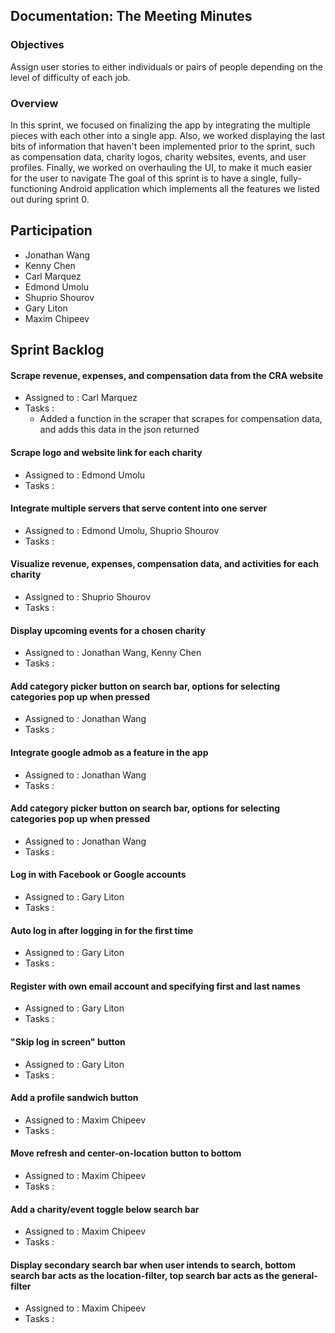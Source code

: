 ## Documentation: The Meeting Minutes

### Objectives

Assign user stories to either individuals or pairs of people depending on the level of difficulty of each job. 

### Overview

In this sprint, we focused on finalizing the app by integrating the multiple pieces with each other into a single app. Also, we worked displaying the last bits of information that haven't been implemented prior to the sprint, such as compensation data, charity logos, charity websites, events, and user profiles. Finally, we worked on overhauling the UI, to make it much easier for the user to navigate The goal of this sprint is to have a single, fully-functioning Android application which implements all the features we listed out during sprint 0.

## Participation
- Jonathan Wang 
- Kenny Chen 
- Carl Marquez 
- Edmond Umolu 
- Shuprio Shourov
- Gary Liton 
- Maxim Chipeev

## Sprint Backlog

#### Scrape revenue, expenses, and compensation data from the CRA website
- Assigned to : Carl Marquez
- Tasks :
  - Added a function in the scraper that scrapes for compensation data, and adds this data in the json returned
#### Scrape logo and website link for each charity
- Assigned to : Edmond Umolu
- Tasks :
#### Integrate multiple servers that serve content into one server
- Assigned to : Edmond Umolu, Shuprio Shourov
- Tasks :
#### Visualize revenue, expenses, compensation data, and activities for each charity
- Assigned to : Shuprio Shourov
- Tasks :
#### Display upcoming events for a chosen charity
- Assigned to : Jonathan Wang, Kenny Chen
- Tasks :
#### Add category picker button on search bar, options for selecting categories pop up when pressed
- Assigned to : Jonathan Wang
- Tasks :
#### Integrate google admob as a feature in the app 
- Assigned to : Jonathan Wang
- Tasks :
#### Add category picker button on search bar, options for selecting categories pop up when pressed
- Assigned to : Jonathan Wang
- Tasks :
#### Log in with Facebook or Google accounts
- Assigned to : Gary Liton
- Tasks :
#### Auto log in after logging in for the first time
- Assigned to : Gary Liton
- Tasks :
#### Register with own email account and specifying first and last names
- Assigned to : Gary Liton
- Tasks :
#### "Skip log in screen" button
- Assigned to : Gary Liton
- Tasks :
#### Add a profile sandwich button
- Assigned to : Maxim Chipeev
- Tasks :
#### Move refresh and center-on-location button to bottom
- Assigned to : Maxim Chipeev
- Tasks :
#### Add a charity/event toggle below search bar
- Assigned to : Maxim Chipeev
- Tasks :
#### Display secondary search bar when user intends to search, bottom search bar acts as the location-filter, top search bar acts as the general-filter
- Assigned to : Maxim Chipeev
- Tasks :
